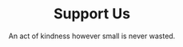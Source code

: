 ---
title: "Support Us"
subtitle: "An act of kindness however small is never wasted."
# meta description
description: "This is meta description"
draft: false

basic:
  name : "Become Our Partner"
  price: ""
  price_per : ""
  info : "We need your continued support to enable us to continue with our work with the same vigour and passion."
  services:
  - ""
  - ""
  - ""
  button:
    enable : true
    label : "Apply For Partner"
    link : "#"
    
professional:
  name : "Give a Donation"
  price: "$49"
  price_per : "month"
  info : "Your support enables us to help people who need it the most."
  services:
  - "Provide Us a Laptop"
  - "Donate in Honor"
  - "Give or Redeem Gift Cards"
  - "Become a Sponsor"
  button:
    enable : true
    label : "Donate Us"
    link : "#"
    
business:
  name : "Become a Member"
  price: ""
  price_per : ""
  info : "We encourage volunteers to be an active part of our organization and share our vision and purpose."
  services:
  - ""
  - ""
  - ""
  button:
    enable : true
    label : "Join Us"
    link : "join"

call_to_action:
  enable : true
  title : "Spread Our Cause"
  image : "images/cta.svg"
  content : "Lorem ipsum dolor sit amet, consectetur adipiscing elit. Consequat tristique eget amet, tempus eu at consecttur."
  button:
    enable : true
    label : "Share"
    link : "contact"
---